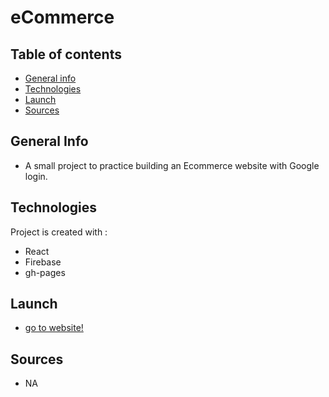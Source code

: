 # eCommerce

## Table of contents
* [General info](#general-info)
* [Technologies](#technologies)
* [Launch](#launch)
* [Sources](#sources)

## General Info
* A small project to practice building an Ecommerce website with Google login.  

## Technologies
Project is created with :
* React
* Firebase
* gh-pages


## Launch
* [go to website!](https://xtehol.github.io/eCommerce/)

## Sources
* NA
